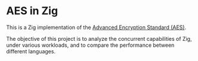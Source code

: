 # AES in Zig

This is a Zig implementation of the [Advanced Encryption Standard (AES)](https://nvlpubs.nist.gov/nistpubs/FIPS/NIST.FIPS.197-upd1.pdf).

The objective of this project is to analyze the concurrent capabilities of Zig, under various workloads, and to compare the performance between different languages.